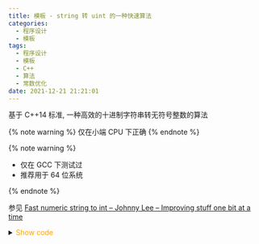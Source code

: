 ```yaml
---
title: 模板 - string 转 uint 的一种快速算法
categories:
  - 程序设计
  - 模板
tags:
  - 程序设计
  - 模板
  - C++
  - 算法
  - 常数优化
date: 2021-12-21 21:21:01
---
```


基于 C++14 标准, 一种高效的十进制字符串转无符号整数的算法

{% note warning %}
仅在小端 CPU 下正确
{% endnote %}

{% note warning %}

- 仅在 GCC 下测试过
- 推荐用于 64 位系统

{% endnote %}

<!-- more -->

参见 [Fast numeric string to int – Johnny Lee – Improving stuff one bit at a time](https://johnnylee-sde.github.io/Fast-numeric-string-to-int/)

<details>
<summary><font color='orange'>Show code</font></summary>

{% include_code lang:cpp fast-str2uint/dec2uint_mod.hpp %}

</details>
